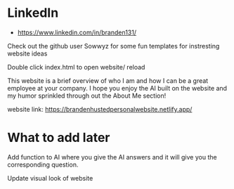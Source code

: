 


# LinkedIn
- https://www.linkedin.com/in/branden131/

Check out the github user Sowwyz for some fun templates for instresting website ideas

Double click index.html to open website/ reload

This website is a brief overview of who I am and how I can be a great employee at your company.
I hope you enjoy the AI built on the website and my humor sprinkled through out the About Me section!

website link:
https://brandenhustedpersonalwebsite.netlify.app/

# What to add later

Add function to AI where you give the AI answers and it will give you the corresponding question.

Update visual look of website






